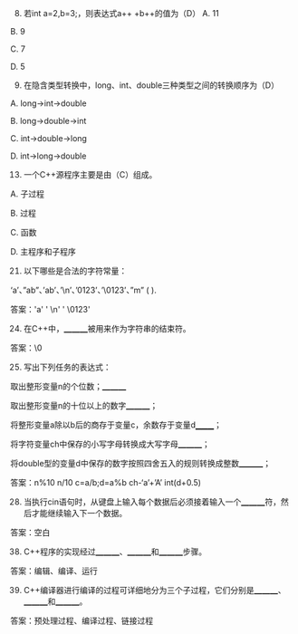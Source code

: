 8. 若int a=2,b=3;，则表达式a++ +b++的值为（D）
A. 11

B. 9

C. 7

D. 5



9. 在隐含类型转换中，long、int、double三种类型之间的转换顺序为（D）

A. long->int->double

B. long->double->int

C. int->double->long

D. int->long->double



13. 一个C++源程序主要是由（C）组成。

A. 子过程

B. 过程

C. 函数

D. 主程序和子程序



21. 以下哪些是合法的字符常量：

‘a’、”ab”、’ab’、’\n’、’0123’、’\0123’、”m” (    ).

答案：'a' ' \n' ' \0123'



24. 在C++中，▁▁▁被用来作为字符串的结束符。

答案：\0



25. 写出下列任务的表达式：

取出整形变量n的个位数；▁▁▁

取出整形变量n的十位以上的数字▁▁▁；

将整形变量a除以b后的商存于变量c，余数存于变量d▁▁▁；

将字符变量ch中保存的小写字母转换成大写字母▁▁▁；

将double型的变量d中保存的数字按照四舍五入的规则转换成整数▁▁▁；

答案：n%10    n/10    c=a/b;d=a%b    ch-‘a’+’A’    int(d+0.5)



28. 当执行cin语句时，从键盘上输入每个数据后必须接着输入一个▁▁▁符，然后才能继续输入下一个数据。

答案：空白



38. C++程序的实现经过▁▁▁、▁▁▁和▁▁▁步骤。

答案：编辑、编译、运行



39. C++编译器进行编译的过程可详细地分为三个子过程，它们分别是▁▁▁、▁▁▁和▁▁▁。

答案：预处理过程、编译过程、链接过程

